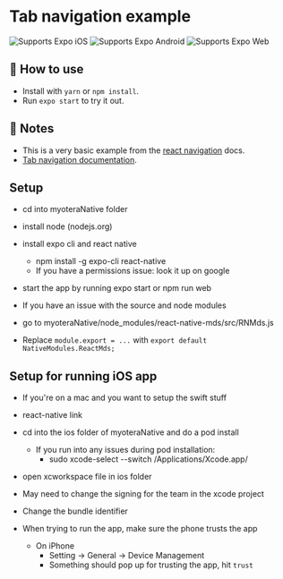# Tab navigation example

<p>
  <!-- iOS -->
  <img alt="Supports Expo iOS" longdesc="Supports Expo iOS" src="https://img.shields.io/badge/iOS-4630EB.svg?style=flat-square&logo=APPLE&labelColor=999999&logoColor=fff" />
  <!-- Android -->
  <img alt="Supports Expo Android" longdesc="Supports Expo Android" src="https://img.shields.io/badge/Android-4630EB.svg?style=flat-square&logo=ANDROID&labelColor=A4C639&logoColor=fff" />
  <!-- Web -->
  <img alt="Supports Expo Web" longdesc="Supports Expo Web" src="https://img.shields.io/badge/web-4630EB.svg?style=flat-square&logo=GOOGLE-CHROME&labelColor=4285F4&logoColor=fff" />
</p>

## 🚀 How to use

- Install with `yarn` or `npm install`.
- Run `expo start` to try it out.

## 📝 Notes

- This is a very basic example from the [react navigation](https://reactnavigation.org/) docs.
- [Tab navigation documentation](https://reactnavigation.org/docs/tab-based-navigation).


## Setup

- cd into myoteraNative folder
- install node (nodejs.org)
- install expo cli and react native
  - npm install -g expo-cli react-native
  - If you have a permissions issue: look it up on google
- start the app by running expo start or npm run web

- If you have an issue with the source and node modules
- go to myoteraNative/node_modules/react-native-mds/src/RNMds.js
- Replace `module.export = ...` with `export default NativeModules.ReactMds;`


## Setup for running iOS app
- If you're on a mac and you want to setup the swift stuff
- react-native link
- cd into the ios folder of myoteraNative and do a pod install
  - If you run into any issues during pod installation:
    - sudo xcode-select --switch /Applications/Xcode.app/
- open xcworkspace file in ios folder

- May need to change the signing for the team in the xcode project
- Change the bundle identifier

- When trying to run the app, make sure the phone trusts the app
  - On iPhone
    - Setting -> General -> Device Management
    - Something should pop up for trusting the app, hit `trust`
